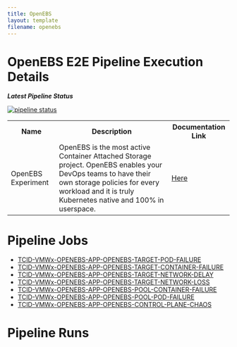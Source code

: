 ```yaml
---
title: OpenEBS
layout: template
filename: openebs
---
```


# **OpenEBS E2E Pipeline Execution Details**

***Latest Pipeline Status***

[![pipeline status](https://gitlab.mayadata.io/litmuschaos/litmus-e2e/badges/openebs/pipeline.svg)](https://gitlab.mayadata.io/litmuschaos/litmus-e2e/commits/openebs)


<table>
<tr>
<th> Name </th>
<th> Description </th>
<th> Documentation Link </th>
</tr>
<tr>
 <td> OpenEBS Experiment</td>
 <td> OpenEBS is the most active Container Attached Storage project. OpenEBS enables your DevOps teams to have their own storage policies for every workload and it is truly Kubernetes native and 100% in userspace. </td>
 <td>  <a href="https://docs.litmuschaos.io/docs/getstarted/"> Here </a> </td>
 </tr>
 </table>
 
 
# **Pipeline Jobs**

- [TCID-VMWx-OPENEBS-APP-OPENEBS-TARGET-POD-FAILURE](https://github.com/litmuschaos/litmus-e2e/tree/master/openebs-pipeline/openebs-target-pod-failure)
- [TCID-VMWx-OPENEBS-APP-OPENEBS-TARGET-CONTAINER-FAILURE](https://github.com/litmuschaos/litmus-e2e/tree/master/openebs-pipeline/openebs-target-container-failure)
- [TCID-VMWx-OPENEBS-APP-OPENEBS-TARGET-NETWORK-DELAY](https://github.com/litmuschaos/litmus-e2e/tree/master/openebs-pipeline/openebs-target-network-delay)
- [TCID-VMWx-OPENEBS-APP-OPENEBS-TARGET-NETWORK-LOSS](https://github.com/litmuschaos/litmus-e2e/tree/master/openebs-pipeline/openebs-target-network-loss)
- [TCID-VMWx-OPENEBS-APP-OPENEBS-POOL-CONTAINER-FAILURE](https://github.com/litmuschaos/litmus-e2e/tree/master/openebs-pipeline/openebs-pool-container-failure)
- [TCID-VMWx-OPENEBS-APP-OPENEBS-POOL-POD-FAILURE](https://github.com/litmuschaos/litmus-e2e/tree/master/openebs-pipeline/openebs-pool-pod-failure)
- [TCID-VMWx-OPENEBS-APP-OPENEBS-CONTROL-PLANE-CHAOS](https://github.com/litmuschaos/litmus-e2e/tree/master/openebs-pipeline/openebs-control-plane-chaos)


# **Pipeline Runs**
